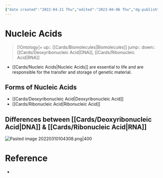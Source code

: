 ```yaml
---
{"date created":"2022-04-21 Thu","edited":"2023-04-06 Thu","dg-publish":true,"permalink":"/cards/nucleic-acids/","dgPassFrontmatter":true}
---
```


# Nucleic Acids

> [!Ontology]+
> up:: [[Cards/Biomolecules\|Biomolecules]]
> jump::
> down:: [[Cards/Deoxyribonucleic Acid\|DNA]], [[Cards/Ribonucleic Acid\|RNA]]

- [[Cards/Nucleic Acids\|Nucleic Acids]] are essential to life and are responsible for the transfer and storage of genetic material.

## Forms of Nucleic Acids

- [[Cards/Deoxyribonucleic Acid\|Deoxyribonucleic Acid]]
- [[Cards/Ribonucleic Acid\|Ribonucleic Acid]]

## Differences between [[Cards/Deoxyribonucleic Acid\|DNA]] & [[Cards/Ribonucleic Acid\|RNA]]

![Pasted image 20220310104308.png|400](/img/user/Extras/Obsidian%20Images/Pasted%20image%2020220310104308.png)

# Reference

- 